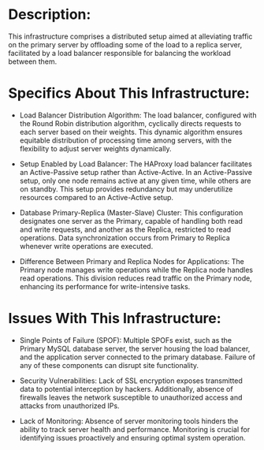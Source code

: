 # Description:
This infrastructure comprises a distributed setup aimed at alleviating traffic on the primary server by offloading some of the load to a replica server, facilitated by a load balancer responsible for balancing the workload between them.

# Specifics About This Infrastructure:

* Load Balancer Distribution Algorithm:
The load balancer, configured with the Round Robin distribution algorithm, cyclically directs requests to each server based on their weights. This dynamic algorithm ensures equitable distribution of processing time among servers, with the flexibility to adjust server weights dynamically.

* Setup Enabled by Load Balancer:
The HAProxy load balancer facilitates an Active-Passive setup rather than Active-Active. In an Active-Passive setup, only one node remains active at any given time, while others are on standby. This setup provides redundancy but may underutilize resources compared to an Active-Active setup.

* Database Primary-Replica (Master-Slave) Cluster:
This configuration designates one server as the Primary, capable of handling both read and write requests, and another as the Replica, restricted to read operations. Data synchronization occurs from Primary to Replica whenever write operations are executed.

* Difference Between Primary and Replica Nodes for Applications:
The Primary node manages write operations while the Replica node handles read operations. This division reduces read traffic on the Primary node, enhancing its performance for write-intensive tasks.

# Issues With This Infrastructure:

* Single Points of Failure (SPOF):
Multiple SPOFs exist, such as the Primary MySQL database server, the server housing the load balancer, and the application server connected to the primary database. Failure of any of these components can disrupt site functionality.

* Security Vulnerabilities:
Lack of SSL encryption exposes transmitted data to potential interception by hackers. Additionally, absence of firewalls leaves the network susceptible to unauthorized access and attacks from unauthorized IPs.

* Lack of Monitoring:
Absence of server monitoring tools hinders the ability to track server health and performance. Monitoring is crucial for identifying issues proactively and ensuring optimal system operation.
